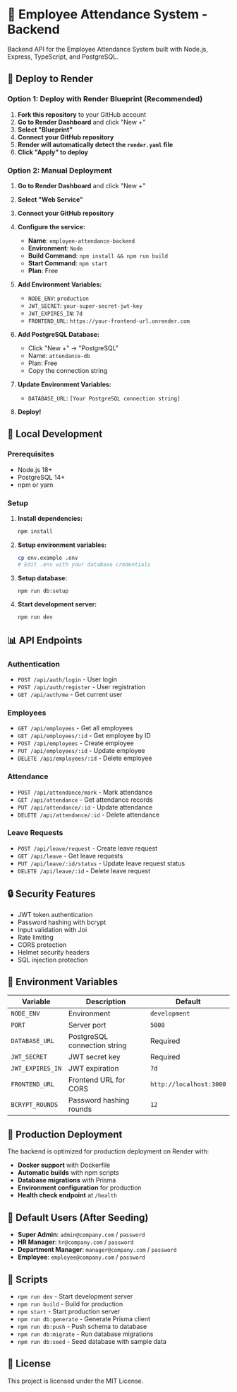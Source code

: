 # 🚀 Employee Attendance System - Backend

Backend API for the Employee Attendance System built with Node.js, Express, TypeScript, and PostgreSQL.

## 🚀 Deploy to Render

### Option 1: Deploy with Render Blueprint (Recommended)

1. **Fork this repository** to your GitHub account
2. **Go to Render Dashboard** and click "New +"
3. **Select "Blueprint"**
4. **Connect your GitHub repository**
5. **Render will automatically detect the `render.yaml` file**
6. **Click "Apply" to deploy**

### Option 2: Manual Deployment

1. **Go to Render Dashboard** and click "New +"
2. **Select "Web Service"**
3. **Connect your GitHub repository**
4. **Configure the service:**
   - **Name**: `employee-attendance-backend`
   - **Environment**: `Node`
   - **Build Command**: `npm install && npm run build`
   - **Start Command**: `npm start`
   - **Plan**: Free

5. **Add Environment Variables:**
   - `NODE_ENV`: `production`
   - `JWT_SECRET`: `your-super-secret-jwt-key`
   - `JWT_EXPIRES_IN`: `7d`
   - `FRONTEND_URL`: `https://your-frontend-url.onrender.com`

6. **Add PostgreSQL Database:**
   - Click "New +" → "PostgreSQL"
   - Name: `attendance-db`
   - Plan: Free
   - Copy the connection string

7. **Update Environment Variables:**
   - `DATABASE_URL`: `[Your PostgreSQL connection string]`

8. **Deploy!**

## 🔧 Local Development

### Prerequisites
- Node.js 18+
- PostgreSQL 14+
- npm or yarn

### Setup

1. **Install dependencies:**
   ```bash
   npm install
   ```

2. **Setup environment variables:**
   ```bash
   cp env.example .env
   # Edit .env with your database credentials
   ```

3. **Setup database:**
   ```bash
   npm run db:setup
   ```

4. **Start development server:**
   ```bash
   npm run dev
   ```

## 📊 API Endpoints

### Authentication
- `POST /api/auth/login` - User login
- `POST /api/auth/register` - User registration
- `GET /api/auth/me` - Get current user

### Employees
- `GET /api/employees` - Get all employees
- `GET /api/employees/:id` - Get employee by ID
- `POST /api/employees` - Create employee
- `PUT /api/employees/:id` - Update employee
- `DELETE /api/employees/:id` - Delete employee

### Attendance
- `POST /api/attendance/mark` - Mark attendance
- `GET /api/attendance` - Get attendance records
- `PUT /api/attendance/:id` - Update attendance
- `DELETE /api/attendance/:id` - Delete attendance

### Leave Requests
- `POST /api/leave/request` - Create leave request
- `GET /api/leave` - Get leave requests
- `PUT /api/leave/:id/status` - Update leave request status
- `DELETE /api/leave/:id` - Delete leave request

## 🔒 Security Features

- JWT token authentication
- Password hashing with bcrypt
- Input validation with Joi
- Rate limiting
- CORS protection
- Helmet security headers
- SQL injection protection

## 📱 Environment Variables

| Variable | Description | Default |
|----------|-------------|---------|
| `NODE_ENV` | Environment | `development` |
| `PORT` | Server port | `5000` |
| `DATABASE_URL` | PostgreSQL connection string | Required |
| `JWT_SECRET` | JWT secret key | Required |
| `JWT_EXPIRES_IN` | JWT expiration | `7d` |
| `FRONTEND_URL` | Frontend URL for CORS | `http://localhost:3000` |
| `BCRYPT_ROUNDS` | Password hashing rounds | `12` |

## 🚀 Production Deployment

The backend is optimized for production deployment on Render with:

- **Docker support** with Dockerfile
- **Automatic builds** with npm scripts
- **Database migrations** with Prisma
- **Environment configuration** for production
- **Health check endpoint** at `/health`

## 📝 Default Users (After Seeding)

- **Super Admin**: `admin@company.com` / `password`
- **HR Manager**: `hr@company.com` / `password`
- **Department Manager**: `manager@company.com` / `password`
- **Employee**: `employee@company.com` / `password`

## 🔧 Scripts

- `npm run dev` - Start development server
- `npm run build` - Build for production
- `npm start` - Start production server
- `npm run db:generate` - Generate Prisma client
- `npm run db:push` - Push schema to database
- `npm run db:migrate` - Run database migrations
- `npm run db:seed` - Seed database with sample data

## 📄 License

This project is licensed under the MIT License.
